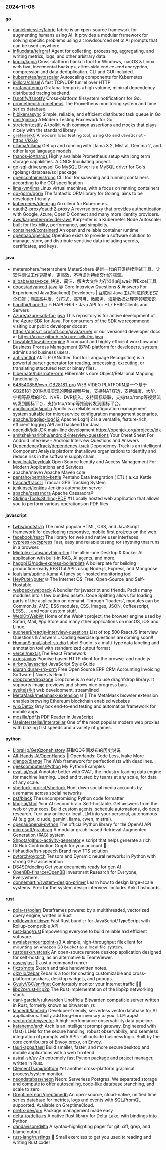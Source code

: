 ### 2024-11-08

#### go
* [danielmiessler/fabric](https://github.com/danielmiessler/fabric) fabric is an open-source framework for augmenting humans using AI. It provides a modular framework for solving specific problems using a crowdsourced set of AI prompts that can be used anywhere.
* [influxdata/telegraf](https://github.com/influxdata/telegraf) Agent for collecting, processing, aggregating, and writing metrics, logs, and other arbitrary data.
* [kopia/kopia](https://github.com/kopia/kopia) Cross-platform backup tool for Windows, macOS & Linux with fast, incremental backups, client-side end-to-end encryption, compression and data deduplication. CLI and GUI included.
* [kubernetes/autoscaler](https://github.com/kubernetes/autoscaler) Autoscaling components for Kubernetes
* [jpillora/chisel](https://github.com/jpillora/chisel) A fast TCP/UDP tunnel over HTTP
* [grafana/tempo](https://github.com/grafana/tempo) Grafana Tempo is a high volume, minimal dependency distributed tracing backend.
* [fsnotify/fsnotify](https://github.com/fsnotify/fsnotify) Cross-platform filesystem notifications for Go.
* [prometheus/prometheus](https://github.com/prometheus/prometheus) The Prometheus monitoring system and time series database.
* [hibiken/asynq](https://github.com/hibiken/asynq) Simple, reliable, and efficient distributed task queue in Go
* [onsi/ginkgo](https://github.com/onsi/ginkgo) A Modern Testing Framework for Go
* [stretchr/testify](https://github.com/stretchr/testify) A toolkit with common assertions and mocks that plays nicely with the standard library
* [grafana/k6](https://github.com/grafana/k6) A modern load testing tool, using Go and JavaScript - https://k6.io
* [ollama/ollama](https://github.com/ollama/ollama) Get up and running with Llama 3.2, Mistral, Gemma 2, and other large language models.
* [thanos-io/thanos](https://github.com/thanos-io/thanos) Highly available Prometheus setup with long term storage capabilities. A CNCF Incubating project.
* [go-sql-driver/mysql](https://github.com/go-sql-driver/mysql) Go MySQL Driver is a MySQL driver for Go's (golang) database/sql package
* [opencontainers/runc](https://github.com/opencontainers/runc) CLI tool for spawning and running containers according to the OCI specification
* [lima-vm/lima](https://github.com/lima-vm/lima) Linux virtual machines, with a focus on running containers
* [go-gorm/gorm](https://github.com/go-gorm/gorm) The fantastic ORM library for Golang, aims to be developer friendly
* [kubernetes/client-go](https://github.com/kubernetes/client-go) Go client for Kubernetes.
* [oauth2-proxy/oauth2-proxy](https://github.com/oauth2-proxy/oauth2-proxy) A reverse proxy that provides authentication with Google, Azure, OpenID Connect and many more identity providers.
* [aws/karpenter-provider-aws](https://github.com/aws/karpenter-provider-aws) Karpenter is a Kubernetes Node Autoscaler built for flexibility, performance, and simplicity.
* [containerd/containerd](https://github.com/containerd/containerd) An open and reliable container runtime
* [openbao/openbao](https://github.com/openbao/openbao) OpenBao exists to provide a software solution to manage, store, and distribute sensitive data including secrets, certificates, and keys.

#### java
* [metersphere/metersphere](https://github.com/metersphere/metersphere) MeterSphere 是新一代的开源持续测试工具，让软件测试工作更简单、更高效，不再成为持续交付的瓶颈。
* [alibaba/easyexcel](https://github.com/alibaba/easyexcel) 快速、简洁、解决大文件内存溢出的java处理Excel工具
* [doocs/advanced-java](https://github.com/doocs/advanced-java) 😮 Core Interview Questions & Answers For Experienced Java(Backend) Developers | 互联网 Java 工程师进阶知识完全扫盲：涵盖高并发、分布式、高可用、微服务、海量数据处理等领域知识
* [hapifhir/hapi-fhir](https://github.com/hapifhir/hapi-fhir) 🔥 HAPI FHIR - Java API for HL7 FHIR Clients and Servers
* [Azure/azure-sdk-for-java](https://github.com/Azure/azure-sdk-for-java) This repository is for active development of the Azure SDK for Java. For consumers of the SDK we recommend visiting our public developer docs at https://docs.microsoft.com/java/azure/ or our versioned developer docs at https://azure.github.io/azure-sdk-for-java.
* [flowable/flowable-engine](https://github.com/flowable/flowable-engine) A compact and highly efficient workflow and Business Process Management (BPM) platform for developers, system admins and business users.
* [antlr/antlr4](https://github.com/antlr/antlr4) ANTLR (ANother Tool for Language Recognition) is a powerful parser generator for reading, processing, executing, or translating structured text or binary files.
* [hibernate/hibernate-orm](https://github.com/hibernate/hibernate-orm) Hibernate's core Object/Relational Mapping functionality
* [648540858/wvp-GB28181-pro](https://github.com/648540858/wvp-GB28181-pro) WEB VIDEO PLATFORM是一个基于GB28181-2016标准实现的网络视频平台，支持NAT穿透，支持海康、大华、宇视等品牌的IPC、NVR、DVR接入。支持国标级联，支持rtsp/rtmp等视频流转发到国标平台，支持rtsp/rtmp等推流转发到国标平台。
* [apolloconfig/apollo](https://github.com/apolloconfig/apollo) Apollo is a reliable configuration management system suitable for microservice configuration management scenarios.
* [apache/logging-log4j2](https://github.com/apache/logging-log4j2) Apache Log4j 2 is a versatile, feature-rich, efficient logging API and backend for Java.
* [openjdk/jdk](https://github.com/openjdk/jdk) JDK main-line development https://openjdk.org/projects/jdk
* [amitshekhariitbhu/android-interview-questions](https://github.com/amitshekhariitbhu/android-interview-questions) Your Cheat Sheet For Android Interview - Android Interview Questions and Answers
* [DependencyTrack/dependency-track](https://github.com/DependencyTrack/dependency-track) Dependency-Track is an intelligent Component Analysis platform that allows organizations to identify and reduce risk in the software supply chain.
* [keycloak/keycloak](https://github.com/keycloak/keycloak) Open Source Identity and Access Management For Modern Applications and Services
* [apache/maven](https://github.com/apache/maven) Apache Maven core
* [pentaho/pentaho-kettle](https://github.com/pentaho/pentaho-kettle) Pentaho Data Integration ( ETL ) a.k.a Kettle
* [traccar/traccar](https://github.com/traccar/traccar) Traccar GPS Tracking System
* [jenkinsci/jenkins](https://github.com/jenkinsci/jenkins) Jenkins automation server
* [apache/cassandra](https://github.com/apache/cassandra) Apache Cassandra®
* [Stirling-Tools/Stirling-PDF](https://github.com/Stirling-Tools/Stirling-PDF) #1 Locally hosted web application that allows you to perform various operations on PDF files

#### javascript
* [twbs/bootstrap](https://github.com/twbs/bootstrap) The most popular HTML, CSS, and JavaScript framework for developing responsive, mobile first projects on the web.
* [facebook/react](https://github.com/facebook/react) The library for web and native user interfaces.
* [cypress-io/cypress](https://github.com/cypress-io/cypress) Fast, easy and reliable testing for anything that runs in a browser.
* [Mintplex-Labs/anything-llm](https://github.com/Mintplex-Labs/anything-llm) The all-in-one Desktop & Docker AI application with built-in RAG, AI agents, and more.
* [hagopj13/node-express-boilerplate](https://github.com/hagopj13/node-express-boilerplate) A boilerplate for building production-ready RESTful APIs using Node.js, Express, and Mongoose
* [louislam/uptime-kuma](https://github.com/louislam/uptime-kuma) A fancy self-hosted monitoring tool
* [HeyPuter/puter](https://github.com/HeyPuter/puter) 🌐 The Internet OS! Free, Open-Source, and Self-Hostable.
* [webpack/webpack](https://github.com/webpack/webpack) A bundler for javascript and friends. Packs many modules into a few bundled assets. Code Splitting allows for loading parts of the application on demand. Through "loaders", modules can be CommonJs, AMD, ES6 modules, CSS, Images, JSON, Coffeescript, LESS, ... and your custom stuff.
* [WebKit/WebKit](https://github.com/WebKit/WebKit) Home of the WebKit project, the browser engine used by Safari, Mail, App Store and many other applications on macOS, iOS and Linux.
* [sudheerj/reactjs-interview-questions](https://github.com/sudheerj/reactjs-interview-questions) List of top 500 ReactJS Interview Questions & Answers....Coding exercise questions are coming soon!!
* [HumanSignal/label-studio](https://github.com/HumanSignal/label-studio) Label Studio is a multi-type data labeling and annotation tool with standardized output format
* [vercel/next.js](https://github.com/vercel/next.js) The React Framework
* [axios/axios](https://github.com/axios/axios) Promise based HTTP client for the browser and node.js
* [airbnb/javascript](https://github.com/airbnb/javascript) JavaScript Style Guide
* [idurar/idurar-erp-crm](https://github.com/idurar/idurar-erp-crm) Free Open Source ERP CRM Accounting Invoicing Software | Node Js React
* [dropzone/dropzone](https://github.com/dropzone/dropzone) Dropzone is an easy to use drag'n'drop library. It supports image previews and shows nice progress bars.
* [sveltejs/kit](https://github.com/sveltejs/kit) web development, streamlined
* [MetaMask/metamask-extension](https://github.com/MetaMask/metamask-extension) 🌐 🔌 The MetaMask browser extension enables browsing Ethereum blockchain enabled websites
* [wix/Detox](https://github.com/wix/Detox) Gray box end-to-end testing and automation framework for mobile apps
* [mozilla/pdf.js](https://github.com/mozilla/pdf.js) PDF Reader in JavaScript
* [UseInterstellar/Interstellar](https://github.com/UseInterstellar/Interstellar) One of the most popular modern web proxies with blazing fast speeds and a variety of games.

#### python
* [LibraHp/GetQzonehistory](https://github.com/LibraHp/GetQzonehistory) 获取QQ空间发布的历史说说
* [All-Hands-AI/OpenHands](https://github.com/All-Hands-AI/OpenHands) 🙌 OpenHands: Code Less, Make More
* [django/django](https://github.com/django/django) The Web framework for perfectionists with deadlines.
* [geekcomputers/Python](https://github.com/geekcomputers/Python) My Python Examples
* [cvat-ai/cvat](https://github.com/cvat-ai/cvat) Annotate better with CVAT, the industry-leading data engine for machine learning. Used and trusted by teams at any scale, for data of any scale.
* [sherlock-project/sherlock](https://github.com/sherlock-project/sherlock) Hunt down social media accounts by username across social networks
* [psf/black](https://github.com/psf/black) The uncompromising Python code formatter
* [khoj-ai/khoj](https://github.com/khoj-ai/khoj) Your AI second brain. Self-hostable. Get answers from the web or your docs. Build custom agents, schedule automations, do deep research. Turn any online or local LLM into your personal, autonomous AI (e.g gpt, claude, gemini, llama, qwen, mistral).
* [openai/openai-python](https://github.com/openai/openai-python) The official Python library for the OpenAI API
* [microsoft/graphrag](https://github.com/microsoft/graphrag) A modular graph-based Retrieval-Augmented Generation (RAG) system
* [Shpota/github-activity-generator](https://github.com/Shpota/github-activity-generator) A script that helps generate a rich GitHub Contribution Graph for your account 🤖
* [fishaudio/fish-speech](https://github.com/fishaudio/fish-speech) Brand new TTS solution
* [pytorch/pytorch](https://github.com/pytorch/pytorch) Tensors and Dynamic neural networks in Python with strong GPU acceleration
* [DS4SD/docling](https://github.com/DS4SD/docling) Get your documents ready for gen AI
* [OpenBB-finance/OpenBB](https://github.com/OpenBB-finance/OpenBB) Investment Research for Everyone, Everywhere.
* [donnemartin/system-design-primer](https://github.com/donnemartin/system-design-primer) Learn how to design large-scale systems. Prep for the system design interview. Includes Anki flashcards.

#### rust
* [pola-rs/polars](https://github.com/pola-rs/polars) Dataframes powered by a multithreaded, vectorized query engine, written in Rust
* [rolldown/rolldown](https://github.com/rolldown/rolldown) Fast Rust bundler for JavaScript/TypeScript with Rollup-compatible API.
* [rust-lang/rust](https://github.com/rust-lang/rust) Empowering everyone to build reliable and efficient software.
* [awslabs/mountpoint-s3](https://github.com/awslabs/mountpoint-s3) A simple, high-throughput file client for mounting an Amazon S3 bucket as a local file system.
* [rustdesk/rustdesk](https://github.com/rustdesk/rustdesk) An open-source remote desktop application designed for self-hosting, as an alternative to TeamViewer.
* [casey/just](https://github.com/casey/just) 🤖 Just a command runner
* [flxzt/rnote](https://github.com/flxzt/rnote) Sketch and take handwritten notes.
* [glzr-io/zebar](https://github.com/glzr-io/zebar) Zebar is a tool for creating customizable and cross-platform taskbars, desktop widgets, and popups.
* [GyulyVGC/sniffnet](https://github.com/GyulyVGC/sniffnet) Comfortably monitor your Internet traffic 🕵️‍♂️
* [libp2p/rust-libp2p](https://github.com/libp2p/rust-libp2p) The Rust Implementation of the libp2p networking stack.
* [dani-garcia/vaultwarden](https://github.com/dani-garcia/vaultwarden) Unofficial Bitwarden compatible server written in Rust, formerly known as bitwarden_rs
* [lancedb/lancedb](https://github.com/lancedb/lancedb) Developer-friendly, serverless vector database for AI applications. Easily add long-term memory to your LLM apps!
* [vectordotdev/vector](https://github.com/vectordotdev/vector) A high-performance observability data pipeline.
* [katanemo/arch](https://github.com/katanemo/arch) Arch is an intelligent prompt gateway. Engineered with (fast) LLMs for the secure handling, robust observability, and seamless integration of prompts with APIs - all outside business logic. Built by the core contributors of Envoy proxy, on Envoy.
* [tauri-apps/tauri](https://github.com/tauri-apps/tauri) Build smaller, faster, and more secure desktop and mobile applications with a web frontend.
* [astral-sh/uv](https://github.com/astral-sh/uv) An extremely fast Python package and project manager, written in Rust.
* [ClementTsang/bottom](https://github.com/ClementTsang/bottom) Yet another cross-platform graphical process/system monitor.
* [neondatabase/neon](https://github.com/neondatabase/neon) Neon: Serverless Postgres. We separated storage and compute to offer autoscaling, code-like database branching, and scale to zero.
* [GreptimeTeam/greptimedb](https://github.com/GreptimeTeam/greptimedb) An open-source, cloud-native, unified time series database for metrics, logs and events with SQL/PromQL supported. Available on GreptimeCloud.
* [prefix-dev/pixi](https://github.com/prefix-dev/pixi) Package management made easy
* [delta-io/delta-rs](https://github.com/delta-io/delta-rs) A native Rust library for Delta Lake, with bindings into Python
* [dandavison/delta](https://github.com/dandavison/delta) A syntax-highlighting pager for git, diff, grep, and blame output
* [rust-lang/rustlings](https://github.com/rust-lang/rustlings) 🦀 Small exercises to get you used to reading and writing Rust code!
